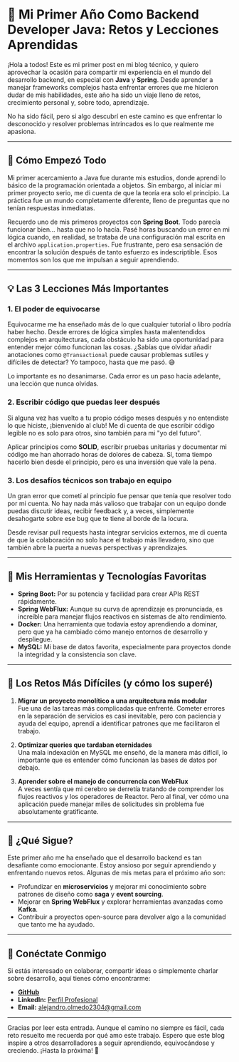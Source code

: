 # 🚀 Mi Primer Año Como Backend Developer Java: Retos y Lecciones Aprendidas

¡Hola a todos! Este es mi primer post en mi blog técnico, y quiero aprovechar la ocasión para compartir mi experiencia en el mundo del desarrollo backend, en especial con **Java** y **Spring**. Desde aprender a manejar frameworks complejos hasta enfrentar errores que me hicieron dudar de mis habilidades, este año ha sido un viaje lleno de retos, crecimiento personal y, sobre todo, aprendizaje. 

No ha sido fácil, pero si algo descubrí en este camino es que enfrentar lo desconocido y resolver problemas intrincados es lo que realmente me apasiona. 

---

## 🌱 Cómo Empezó Todo

Mi primer acercamiento a Java fue durante mis estudios, donde aprendí lo básico de la programación orientada a objetos. Sin embargo, al iniciar mi primer proyecto serio, me di cuenta de que la teoría era solo el principio. La práctica fue un mundo completamente diferente, lleno de preguntas que no tenían respuestas inmediatas.  

Recuerdo uno de mis primeros proyectos con **Spring Boot**. Todo parecía funcionar bien... hasta que no lo hacía. Pasé horas buscando un error en mi lógica cuando, en realidad, se trataba de una configuración mal escrita en el archivo `application.properties`. Fue frustrante, pero esa sensación de encontrar la solución después de tanto esfuerzo es indescriptible. Esos momentos son los que me impulsan a seguir aprendiendo.  

---

## 💡 Las 3 Lecciones Más Importantes

### 1. **El poder de equivocarse**
Equivocarme me ha enseñado más de lo que cualquier tutorial o libro podría haber hecho. Desde errores de lógica simples hasta malentendidos complejos en arquitecturas, cada obstáculo ha sido una oportunidad para entender mejor cómo funcionan las cosas. ¿Sabías que olvidar añadir anotaciones como `@Transactional` puede causar problemas sutiles y difíciles de detectar? Yo tampoco, hasta que me pasó. 😅  

Lo importante es no desanimarse. Cada error es un paso hacia adelante, una lección que nunca olvidas.

### 2. **Escribir código que puedas leer después**
Si alguna vez has vuelto a tu propio código meses después y no entendiste lo que hiciste, ¡bienvenido al club! Me di cuenta de que escribir código legible no es solo para otros, sino también para mi "yo del futuro".  

Aplicar principios como **SOLID**, escribir pruebas unitarias y documentar mi código me han ahorrado horas de dolores de cabeza. Sí, toma tiempo hacerlo bien desde el principio, pero es una inversión que vale la pena.

### 3. **Los desafíos técnicos son trabajo en equipo**
Un gran error que cometí al principio fue pensar que tenía que resolver todo por mi cuenta. No hay nada más valioso que trabajar con un equipo donde puedas discutir ideas, recibir feedback y, a veces, simplemente desahogarte sobre ese bug que te tiene al borde de la locura.  

Desde revisar pull requests hasta integrar servicios externos, me di cuenta de que la colaboración no solo hace el trabajo más llevadero, sino que también abre la puerta a nuevas perspectivas y aprendizajes.

---

## 🔧 Mis Herramientas y Tecnologías Favoritas

- **Spring Boot:** Por su potencia y facilidad para crear APIs REST rápidamente.  
- **Spring WebFlux:** Aunque su curva de aprendizaje es pronunciada, es increíble para manejar flujos reactivos en sistemas de alto rendimiento.  
- **Docker:** Una herramienta que todavía estoy aprendiendo a dominar, pero que ya ha cambiado cómo manejo entornos de desarrollo y despliegue.  
- **MySQL:** Mi base de datos favorita, especialmente para proyectos donde la integridad y la consistencia son clave.

---

## 🌟 Los Retos Más Difíciles (y cómo los superé)

1. **Migrar un proyecto monolítico a una arquitectura más modular**  
   Fue una de las tareas más complicadas que enfrenté. Cometer errores en la separación de servicios es casi inevitable, pero con paciencia y ayuda del equipo, aprendí a identificar patrones que me facilitaron el trabajo.

2. **Optimizar queries que tardaban eternidades**  
   Una mala indexación en MySQL me enseñó, de la manera más difícil, lo importante que es entender cómo funcionan las bases de datos por debajo.  

3. **Aprender sobre el manejo de concurrencia con WebFlux**  
   A veces sentía que mi cerebro se derretía tratando de comprender los flujos reactivos y los operadores de Reactor. Pero al final, ver cómo una aplicación puede manejar miles de solicitudes sin problema fue absolutamente gratificante.

---

## 🎯 ¿Qué Sigue?

Este primer año me ha enseñado que el desarrollo backend es tan desafiante como emocionante. Estoy ansioso por seguir aprendiendo y enfrentando nuevos retos. Algunas de mis metas para el próximo año son:

- Profundizar en **microservicios** y mejorar mi conocimiento sobre patrones de diseño como **saga** y **event sourcing**.  
- Mejorar en **Spring WebFlux** y explorar herramientas avanzadas como **Kafka**.  
- Contribuir a proyectos open-source para devolver algo a la comunidad que tanto me ha ayudado.

---

## 🤝 Conéctate Conmigo

Si estás interesado en colaborar, compartir ideas o simplemente charlar sobre desarrollo, aquí tienes cómo encontrarme:

- **[GitHub](https://github.com/AleDev23)**  
- **LinkedIn:** [Perfil Profesional](https://www.linkedin.com/in/alejandro-olmedo-a3b42b337/)  
- **Email:** alejandro.olmedo2304@gmail.com  

---

Gracias por leer esta entrada. Aunque el camino no siempre es fácil, cada reto resuelto me recuerda por qué amo este trabajo. Espero que este blog inspire a otros desarrolladores a seguir aprendiendo, equivocándose y creciendo. ¡Hasta la próxima! 🚀
